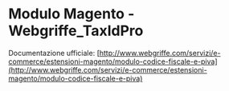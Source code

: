 Modulo Magento - Webgriffe_TaxIdPro
===================================

Documentazione ufficiale: [http://www.webgriffe.com/servizi/e-commerce/estensioni-magento/modulo-codice-fiscale-e-piva](http://www.webgriffe.com/servizi/e-commerce/estensioni-magento/modulo-codice-fiscale-e-piva)
